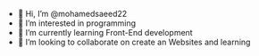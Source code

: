 - 👋 Hi, I’m @mohamedsaeed22
- 👀 I’m interested in programming
- 🌱 I’m currently learning Front-End development 
- 💞️ I’m looking to collaborate on create an Websites and learning
